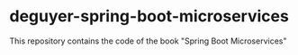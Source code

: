# deguyer-spring-boot-microservices
This repository contains the code of the book "Spring Boot Microservices"
